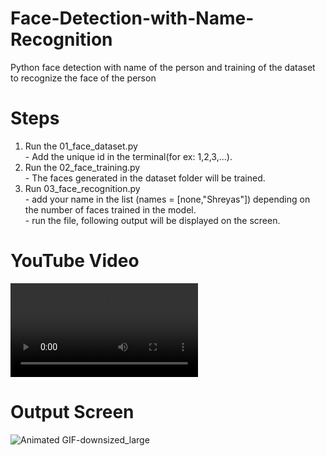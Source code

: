 # Face-Detection-with-Name-Recognition
Python face detection with name of the person and training of the dataset to recognize the face of the person
# Steps
<ol>
  <li>Run the 01_face_dataset.py</li>
  - Add the unique id in the terminal(for ex: 1,2,3,...).<br>
  <li>Run the 02_face_training.py</li>
  - The faces generated in the dataset folder will be trained.<br>
  <li>Run 03_face_recognition.py</li>
  - add your name in the list (names = [none,"Shreyas"]) depending on the number of faces trained in the model.<br>
  - run the file, following output will be displayed on the screen.<br>
</ol>

# YouTube Video

<video src="https://www.youtube.com/Id-jWnmqPoE" ></video>


# Output Screen

![Animated GIF-downsized_large](https://user-images.githubusercontent.com/42066122/115507607-f770e880-a299-11eb-9a98-2e481024c16e.gif)


